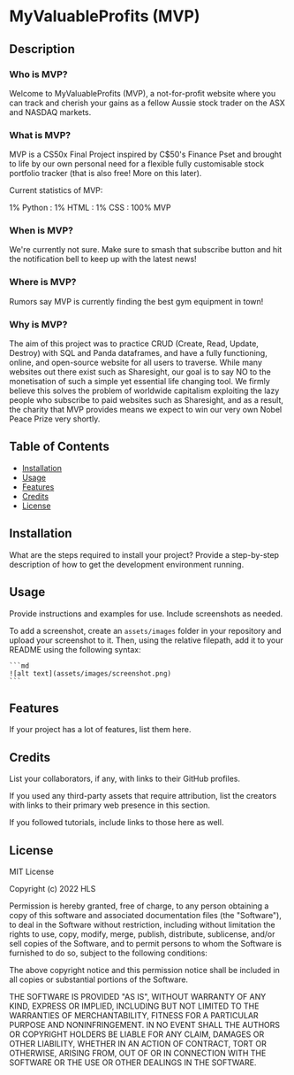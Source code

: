 # MyValuableProfits (MVP)

## Description

### Who is MVP?
Welcome to MyValuableProfits (MVP), a not-for-profit website where you can track and cherish your gains as a fellow Aussie stock trader on the ASX and NASDAQ markets.

### What is MVP?
MVP is a CS50x Final Project inspired by C$50's Finance Pset and brought to life by our own personal need for a flexible fully customisable stock portfolio tracker (that is also free! More on this later). 

Current statistics of MVP:

1% Python :
1% HTML :
1% CSS :
100% MVP


### When is MVP?
We're currently not sure. Make sure to smash that subscribe button and hit the notification bell to keep up with the latest news!

### Where is MVP?
Rumors say MVP is currently finding the best gym equipment in town!

### Why is MVP?
The aim of this project was to practice CRUD (Create, Read, Update, Destroy) with SQL and Panda dataframes, and have a fully functioning, online, and open-source website for all users to traverse. While many websites out there exist such as Sharesight, our goal is to say NO to the monetisation of such a simple yet essential life changing tool. We firmly believe this solves the problem of worldwide capitalism exploiting the lazy people who subscribe to paid websites such as Sharesight, and as a result, the charity that MVP provides means we expect to win our very own Nobel Peace Prize very shortly.   


## Table of Contents 

- [Installation](#installation)
- [Usage](#usage)
- [Features](#features)
- [Credits](#credits)
- [License](#license)

## Installation

What are the steps required to install your project? Provide a step-by-step description of how to get the development environment running.

## Usage

Provide instructions and examples for use. Include screenshots as needed.

To add a screenshot, create an `assets/images` folder in your repository and upload your screenshot to it. Then, using the relative filepath, add it to your README using the following syntax:

    ```md
    ![alt text](assets/images/screenshot.png)
    ```
## Features

If your project has a lot of features, list them here.

## Credits

List your collaborators, if any, with links to their GitHub profiles.

If you used any third-party assets that require attribution, list the creators with links to their primary web presence in this section.

If you followed tutorials, include links to those here as well.

## License

MIT License

Copyright (c) 2022 HLS

Permission is hereby granted, free of charge, to any person obtaining a copy
of this software and associated documentation files (the "Software"), to deal
in the Software without restriction, including without limitation the rights
to use, copy, modify, merge, publish, distribute, sublicense, and/or sell
copies of the Software, and to permit persons to whom the Software is
furnished to do so, subject to the following conditions:

The above copyright notice and this permission notice shall be included in all
copies or substantial portions of the Software.

THE SOFTWARE IS PROVIDED "AS IS", WITHOUT WARRANTY OF ANY KIND, EXPRESS OR
IMPLIED, INCLUDING BUT NOT LIMITED TO THE WARRANTIES OF MERCHANTABILITY,
FITNESS FOR A PARTICULAR PURPOSE AND NONINFRINGEMENT. IN NO EVENT SHALL THE
AUTHORS OR COPYRIGHT HOLDERS BE LIABLE FOR ANY CLAIM, DAMAGES OR OTHER
LIABILITY, WHETHER IN AN ACTION OF CONTRACT, TORT OR OTHERWISE, ARISING FROM,
OUT OF OR IN CONNECTION WITH THE SOFTWARE OR THE USE OR OTHER DEALINGS IN THE
SOFTWARE.





